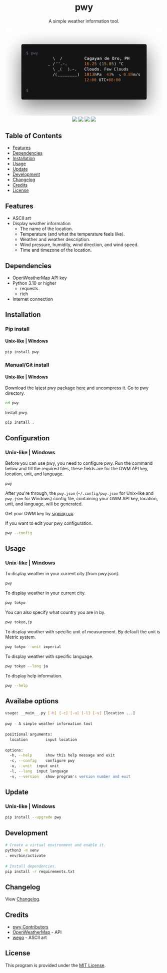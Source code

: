 <div align="center">
    <h1>pwy</h1>
    <p>A simple weather information tool.</p>
    <img src="pwy.png"><br>
    <a href="https://pypi.org/project/pwy"><img src="https://img.shields.io/pypi/v/pwy"></a>
    <a href="https://openweathermap.org/api"><img src="https://img.shields.io/badge/openweathermap-api-blue"></a>
    <a href="#"><img src="https://static.pepy.tech/personalized-badge/pwy?period=total&units=none&left_color=grey&right_color=blue&left_text=downloads"></a>
    <a href="https://github.com/cliegargo/pwy/blob/master/LICENSE"><img src="https://img.shields.io/pypi/l/pwy?color=blue"></a>
</div>

## Table of Contents

- [Features](#features)
- [Dependencies](#dependencies)
- [Installation](#installation)
- [Usage](#usage)
- [Update](#update)
- [Development](#development)
- [Changelog](#changelog)
- [Credits](#credits)
- [License](#license)

## Features

- ASCII art
- Display weather information
  - The name of the location.
  - Temperature (and what the temperature feels like).
  - Weather and weather description.
  - Wind pressure, humidity, wind direction, and wind speed.
  - Time and timezone of the location.

## Dependencies

- OpenWeatherMap API key
- Python 3.10 or higher
  - requests
  - rich
- Internet connection

## Installation

### Pip install

#### Unix-like | Windows

```sh
pip install pwy
```

### Manual/Git install

#### Unix-like | Windows

Download the latest pwy package [here](https://github.com/cliegargo/pwy/releases/latest) and uncompress it.
Go to pwy directory.

```sh
cd pwy
```

Install pwy.

```sh
pip install .
```

## Configuration

### Unix-like | Windows

Before you can use pwy, you need to configure pwy. Run the command below and fill the required files, these fields are for the OWM API key, location, unit, and language.

```sh
pwy
```

After you're through, the `pwy.json` (`~/.config/pwy.json` for Unix-like and `pwy.json` for Windows) config file, containing your OWM API key, location, unit, and language, will be generated.

Get your OWM key by [signing up](https://home.openweathermap.org/users/sign_up).

If you want to edit your pwy configuration.

```sh
pwy --config
```

## Usage

### Unix-like | Windows

To display weather in your current city (from pwy.json).

```sh
pwy
```

To display weather in your current city.

```sh
pwy tokyo
```

You can also specify what country you are in by.

```sh
pwy tokyo,jp
```

To display weather with specific unit of measurement. By default the unit is Metric system.

```sh
pwy tokyo --unit imperial
```

To display weather with specific language.

```sh
pwy tokyo --lang ja
```

To display help information.

```sh
pwy --help
```

## Availabe options

```sh
usage: __main__.py [-h] [-c] [-u] [-l] [-v] [location ...]

pwy - A simple weather information tool

positional arguments:
  location        input location

options:
  -h, --help      show this help message and exit
  -c, --config    configure pwy
  -u, --unit  input unit
  -l, --lang  input language
  -v, --version   show program's version number and exit
```

## Update

### Unix-like | Windows

```sh
pip install --upgrade pwy
```

## Development

```sh
# Create a virtual environment and enable it.
python3 -m venv
. env/bin/activate

# Install dependencies.
pip install -r requirements.txt
```

## Changelog

View [Changelog](./CHANGELOG.md).

## Credits

- [pwy Contributors](https://github.com/cliegargo/pwy/graphs/contributors)
- [OpenWeatherMap](https://openweathermap.org/current) - API
- [wego](https://github.com/schachmat/wego) - ASCII art

## License

This program is provided under the [MIT License](./LICENSE).
